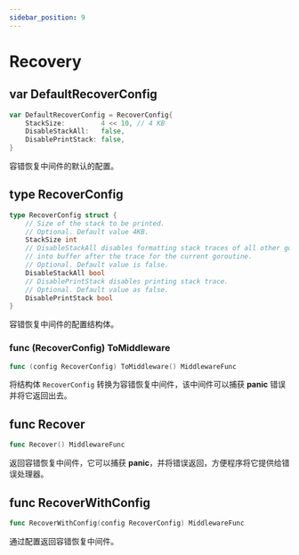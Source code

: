 ```yaml
---
sidebar_position: 9
---
```


# Recovery

## var DefaultRecoverConfig

```go
var DefaultRecoverConfig = RecoverConfig{
    StackSize:         4 << 10, // 4 KB
    DisableStackAll:   false,
    DisablePrintStack: false,
}
```

容错恢复中间件的默认的配置。

## type RecoverConfig

```go
type RecoverConfig struct {
    // Size of the stack to be printed.
    // Optional. Default value 4KB.
    StackSize int
    // DisableStackAll disables formatting stack traces of all other goroutines
    // into buffer after the trace for the current goroutine.
    // Optional. Default value is false.
    DisableStackAll bool
    // DisablePrintStack disables printing stack trace.
    // Optional. Default value as false.
    DisablePrintStack bool
}
```

容错恢复中间件的配置结构体。

### func (RecoverConfig) ToMiddleware

```go
func (config RecoverConfig) ToMiddleware() MiddlewareFunc
```

将结构体 `RecoverConfig` 转换为容错恢复中间件，该中间件可以捕获 **panic** 错误并将它返回出去。

## func Recover

```go
func Recover() MiddlewareFunc
```

返回容错恢复中间件，它可以捕获 **panic**，并将错误返回，方便程序将它提供给错误处理器。

## func RecoverWithConfig 

```go
func RecoverWithConfig(config RecoverConfig) MiddlewareFunc
```

通过配置返回容错恢复中间件。